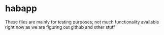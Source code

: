 # habapp 
These files are mainly for testing purposes; not much functionality available right now as we are figuring out github and other stuff
